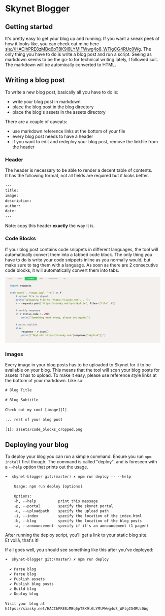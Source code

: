 # Skynet Blogger

## Getting started

It's pretty easy to get your blog up and running. If you want a sneak peek of how it looks like, you can check out mine here [sia://HACIhPRE8zMBq6pT8K9l6LYMlFWwg4o8_WFlgCG4RUc0Wg][1]. The only thing you have to do is write a blog post and run a script. Seeing as markdown seems to be the go-to for technical writing lately, I followed suit. The markdown will be automically converted to HTML.

## Writing a blog post

To write a new blog post, basically all you have to do is:
- write your blog post in markdown
- place the blog post in the blog directory
- place the blog's assets in the assets directory

There are a couple of caveats:
- use markdown reference links at the bottom of your file
- every blog post needs to have a header
- if you want to edit and redeploy your blog post, remove the linkfile from the header

### Header

The header is necessary to be able to render a decent table of contents.  
It has the following format, not all fields are required but it looks better.

```bash
---
title:
image:
description:
author:
date:
---
```

Note: copy this header **exactly** the way it is.

### Code Blocks

If your blog post contains code snippets in different languages, the tool will automatically convert them into a tabbed code block. The only thing you have to do is write your code snippets inline as you normally would, but make sure to tag them with a language. As soon as there are 2 consecutive code blocks, it will automatically convert them into tabs.

![code blocks][2]

### Images

Every image in your blog posts has to be uploaded to Skynet for it to be available on your blog. This means that the tool will scan your blog posts for assets it has to upload. To make it easy, please use reference style links at the bottom of your markdown. Like so:
```
# Blog Title

# Blog Subtitle

Check out my cool [image][1]

... rest of your blog post

[1]: assets/code_blocks_cropped.png
```

## Deploying your blog

To deploy your blog you can run a simple command. Ensure you run `npm install` first though.
The command is called "deploy", and is foreseen with a `--help` option that prints out the usage.

```
➜  skynet-blogger git:(master) ✗ npm run deploy -- --help

    Usage: npm run deploy [options]

    Options:
    -h, --help          print this message
    -p, --portal        specify the skynet portal
    -u, --uploadpath    specify the upload path
    -i, --index         specify the location of the index.html
    -b, --blog          specify the location of the blog posts
    -a, --announcement  specify if it's an announcement (1 pager)
```

After running the deploy script, you'll get a link to your static blog site.  
Et voilà, that's it!

If all goes well, you should see something like this after you've deployed:

```
➜  skynet-blogger git:(master) ✗ npm run deploy

  ✔ Parse blog
  ✔ Parse blog
  ✔ Publish assets
  ✔ Publish blog posts
  ✔ Build blog
  ✔ Deploy blog

Visit your blog at https://siasky.net/HACIhPRE8zMBq6pT8K9l6LYMlFWwg4o8_WFlgCG4RUc0Wg
```

[1]: https://siasky.net/HACIhPRE8zMBq6pT8K9l6LYMlFWwg4o8_WFlgCG4RUc0Wg
[2]: assets/code_blocks_cropped.png